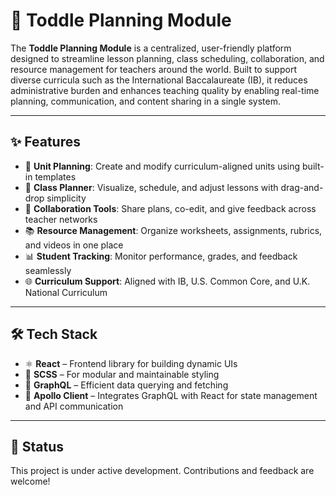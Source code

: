 # 🧠 Toddle Planning Module

The **Toddle Planning Module** is a centralized, user-friendly platform designed to streamline lesson planning, class scheduling, collaboration, and resource management for teachers around the world. Built to support diverse curricula such as the International Baccalaureate (IB), it reduces administrative burden and enhances teaching quality by enabling real-time planning, communication, and content sharing in a single system.

---

## ✨ Features

- 🧩 **Unit Planning**: Create and modify curriculum-aligned units using built-in templates  
- 📅 **Class Planner**: Visualize, schedule, and adjust lessons with drag-and-drop simplicity  
- 🔄 **Collaboration Tools**: Share plans, co-edit, and give feedback across teacher networks  
- 📚 **Resource Management**: Organize worksheets, assignments, rubrics, and videos in one place  
- 📊 **Student Tracking**: Monitor performance, grades, and feedback seamlessly  
- 🌐 **Curriculum Support**: Aligned with IB, U.S. Common Core, and U.K. National Curriculum  

---

## 🛠 Tech Stack

- ⚛️ **React** – Frontend library for building dynamic UIs  
- 🎨 **SCSS** – For modular and maintainable styling  
- 🔗 **GraphQL** – Efficient data querying and fetching  
- 🚀 **Apollo Client** – Integrates GraphQL with React for state management and API communication  

---

## 🚧 Status

This project is under active development. Contributions and feedback are welcome!
